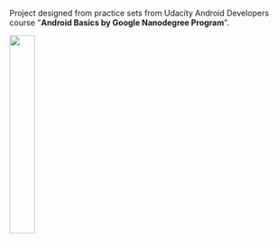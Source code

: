 Project designed from practice sets from Udacity Android Developers course "**Android Basics by Google Nanodegree Program**".

<img src="https://github.com/MargaritaOstrovskaia/AndroidBasics---UserProfile/blob/master/screenshots/screen.png" height="30%" width="30%">
